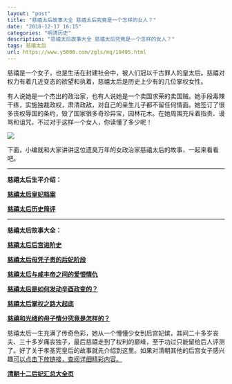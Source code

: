 ```yaml
---
layout: "post"
title: "慈禧太后故事大全 慈禧太后究竟是一个怎样的女人？"
date: "2018-12-17 16:15"
categories: "明清历史"
description: "慈禧太后故事大全 慈禧太后究竟是一个怎样的女人？"
tags: 慈禧太后
url: https://www.y5000.com/zgls/mq/19495.html
---
```






慈禧是一个女子，也是生活在封建社会中，被人们冠以千古罪人的皇太后。慈禧对权力有着几近变态的欲望和执着，慈禧太后是历史上少有的几位掌权女性。

有人说她是一个杰出的政治家，也有人说她是一个卖国求荣的卖国贼。她手段毒辣干练，实施独裁政权，肃清政敌，对自己的亲生儿子都不留任何情面。她签订了很多丧权辱国的条约，毁了国家很多奇珍异宝，园林花木。在她周围充斥着指责、谩骂和诅咒，不过对于这样一个女人，你读懂了多少呢！

![](https://img.y5000.com/uploads/allimg/170420/6-1F420161J5633.jpg)

下面，小编就和大家讲讲这位遗臭万年的女政治家慈禧太后的故事，一起来看看吧。

* * *

**慈禧太后生平介绍：**

**[慈禧太后皇妃档案](https://www.y5000.com/zgls/mq/19474.html)**

**[慈禧太后历史简评](https://www.y5000.com/zgls/mq/19475.html)**

* * *

**慈禧太后故事大全：**

**[慈禧太后后宫进阶史](https://www.y5000.com/zgls/mq/19477.html)**

**[慈禧太后母凭子贵的后妃阶段](https://www.y5000.com/zgls/mq/19478.html)**

**[慈禧太后与咸丰帝之间的爱恨情仇](https://www.y5000.com/zgls/mq/19481.html)**

**[慈禧太后是如何发动辛酉政变的？](https://www.y5000.com/zgls/mq/19484.html)**

**[慈禧太后掌权之路大起底](https://www.y5000.com/zgls/mq/19484.html)**

[**慈禧和光绪的母子情分究竟是怎样的？**](https://www.y5000.com/zgls/mq/19492.html)

慈禧太后一生充满了传奇色彩，她从一个懵懂少女到后宫妃嫔，其间二十多岁丧夫、三十多岁痛丧独子，最后慈禧走到了权利的巅峰，至于功过只能留给后人评测了。好了关于孝圣宪皇后的故事就先介绍到这里。如果对清朝其他的后宫女子感兴趣[可以点击下放链接，查阅详细精彩内容。](https://www.y5000.com/zgls/mq/19316.html)

**[清朝十二后妃汇总大全页](https://www.y5000.com/zgls/mq/19316.html)**
